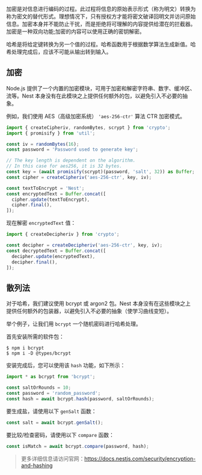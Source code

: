 加密是对信息进行编码的过程。此过程将信息的原始表示形式（称为明文）转换为称为密文的替代形式。理想情况下，只有授权方才能将密文破译回明文并访问原始信息。加密本身并不能防止干扰，而是拒绝将可理解的内容提供给潜在的拦截器。加密是一种双向功能;加密的内容可以使用正确的密钥解密。

哈希是将给定键转换为另一个值的过程。哈希函数用于根据数学算法生成新值。哈希处理完成后，应该不可能从输出转到输入。



## 加密

Node.js 提供了一个内置的加密模块，可用于加密和解密字符串、数字、缓冲区、流等。Nest 本身没有在此模块之上提供任何额外的包，以避免引入不必要的抽象。

例如，我们使用 AES（高级加密系统） `'aes-256-ctr'` 算法 CTR 加密模式。

```typescript
import { createCipheriv, randomBytes, scrypt } from 'crypto';
import { promisify } from 'util';

const iv = randomBytes(16);
const password = 'Password used to generate key';

// The key length is dependent on the algorithm.
// In this case for aes256, it is 32 bytes.
const key = (await promisify(scrypt)(password, 'salt', 32)) as Buffer;
const cipher = createCipheriv('aes-256-ctr', key, iv);

const textToEncrypt = 'Nest';
const encryptedText = Buffer.concat([
  cipher.update(textToEncrypt),
  cipher.final(),
]);
```

现在解密 `encryptedText` 值：

```typescript
import { createDecipheriv } from 'crypto';

const decipher = createDecipheriv('aes-256-ctr', key, iv);
const decryptedText = Buffer.concat([
  decipher.update(encryptedText),
  decipher.final(),
]);
```



## 散列法

对于哈希，我们建议使用 bcrypt 或 argon2 包。Nest 本身没有在这些模块之上提供任何额外的包装器，以避免引入不必要的抽象（使学习曲线变短）。

举个例子，让我们用 `bcrypt` 一个随机密码进行哈希处理。

首先安装所需的软件包：

```shell
$ npm i bcrypt
$ npm i -D @types/bcrypt
```

安装完成后，您可以使用该 `hash` 功能，如下所示：

```typescript
import * as bcrypt from 'bcrypt';

const saltOrRounds = 10;
const password = 'random_password';
const hash = await bcrypt.hash(password, saltOrRounds);
```

要生成盐，请使用以下 `genSalt` 函数：

```typescript
const salt = await bcrypt.genSalt();
```

要比较/检查密码，请使用以下 `compare` 函数：

```typescript
const isMatch = await bcrypt.compare(password, hash);
```



> 更多详细信息请访问官网：https://docs.nestjs.com/security/encryption-and-hashing
